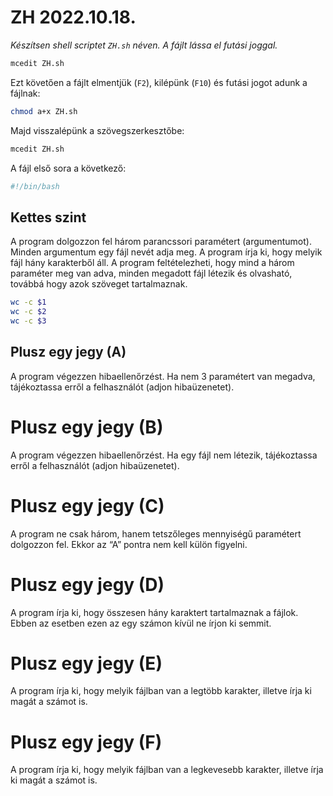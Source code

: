 # ZH 2022.10.18.

*Készítsen shell scriptet `ZH.sh` néven. A fájlt lássa el futási joggal.*

```bash
mcedit ZH.sh
```

Ezt követően a fájlt elmentjük (`F2`), kilépünk (`F10`) és futási jogot adunk a fájlnak:

```bash
chmod a+x ZH.sh
```

Majd visszalépünk a szövegszerkesztőbe:

```bash
mcedit ZH.sh
```

A fájl első sora a következő:

```bash
#!/bin/bash
```

## Kettes szint

A program dolgozzon fel három parancssori paramétert (argumentumot). Minden argumentum egy fájl nevét adja meg. A program írja ki, hogy melyik fájl hány karakterből áll. A program feltételezheti, hogy mind a három paraméter meg van adva, minden megadott fájl létezik és olvasható, továbbá hogy azok szöveget tartalmaznak.

```bash
wc -c $1
wc -c $2
wc -c $3
```

## Plusz egy jegy (A)

A program végezzen hibaellenőrzést. Ha nem 3 paramétert van megadva, tájékoztassa erről a felhasználót (adjon hibaüzenetet).



# Plusz egy jegy (B)

A program végezzen hibaellenőrzést. Ha egy fájl nem létezik, tájékoztassa erről a felhasználót (adjon hibaüzenetet).

# Plusz egy jegy (C)

A program ne csak három, hanem tetszőleges mennyiségű paramétert dolgozzon fel. Ekkor az “A” pontra nem kell külön figyelni.

# Plusz egy jegy (D)

A program írja ki, hogy összesen hány karaktert tartalmaznak a fájlok. Ebben az esetben ezen az egy számon kívül ne írjon ki semmit.

# Plusz egy jegy (E)

A program írja ki, hogy melyik fájlban van a legtöbb karakter, illetve írja ki magát a számot is.

# Plusz egy jegy (F)

A program írja ki, hogy melyik fájlban van a legkevesebb karakter, illetve írja ki magát a számot is.
